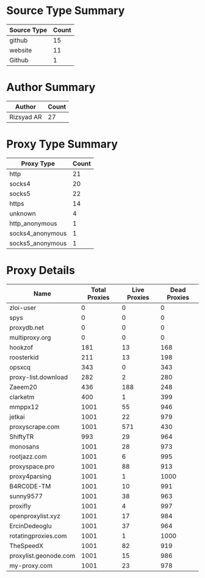 # Source Type Summary

| Source Type | Count |
|-------------|-------|
| github | 15 |
| website | 11 |
| Github | 1 |


# Author Summary

| Author | Count |
|--------|-------|
| Rizsyad AR | 27 |


# Proxy Type Summary

| Proxy Type | Count |
|------------|-------|
| http | 21 |
| socks4 | 20 |
| socks5 | 22 |
| https | 14 |
| unknown | 4 |
| http_anonymous | 1 |
| socks4_anonymous | 1 |
| socks5_anonymous | 1 |


# Proxy Details

| Name | Total Proxies | Live Proxies | Dead Proxies |
|------|---------------|--------------|---------------|
| zloi-user | 0 | 0 | 0 |
| spys | 0 | 0 | 0 |
| proxydb.net | 0 | 0 | 0 |
| multiproxy.org | 0 | 0 | 0 |
| hookzof | 181 | 13 | 168 |
| roosterkid | 211 | 13 | 198 |
| opsxcq | 343 | 0 | 343 |
| proxy-list.download | 282 | 2 | 280 |
| Zaeem20 | 436 | 188 | 248 |
| clarketm | 400 | 1 | 399 |
| mmppx12 | 1001 | 55 | 946 |
| jetkai | 1001 | 22 | 979 |
| proxyscrape.com | 1001 | 571 | 430 |
| ShiftyTR | 993 | 29 | 964 |
| monosans | 1001 | 28 | 973 |
| rootjazz.com | 1001 | 6 | 995 |
| proxyspace.pro | 1001 | 88 | 913 |
| proxy4parsing | 1001 | 1 | 1000 |
| B4RC0DE-TM | 1001 | 10 | 991 |
| sunny9577 | 1001 | 38 | 963 |
| proxifly | 1001 | 4 | 997 |
| openproxylist.xyz | 1001 | 17 | 984 |
| ErcinDedeoglu | 1001 | 37 | 964 |
| rotatingproxies.com | 1001 | 1 | 1000 |
| TheSpeedX | 1001 | 82 | 919 |
| proxylist.geonode.com | 1001 | 15 | 986 |
| my-proxy.com | 1001 | 23 | 978 |
